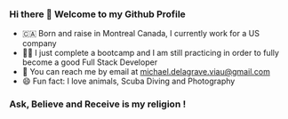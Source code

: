 ### Hi there 👋 Welcome to my Github Profile 


- 🇨🇦 Born and raise in Montreal Canada, I currently work for a US company 
- 👨‍💻 I just complete a bootcamp and I am still practicing in order to fully become a good Full Stack Developer 
- 📧 You can reach me by email at michael.delagrave.viau@gmail.com
- 😄 Fun fact: I love animals, Scuba Diving and Photography 


### Ask, Believe and Receive is my religion ! 
